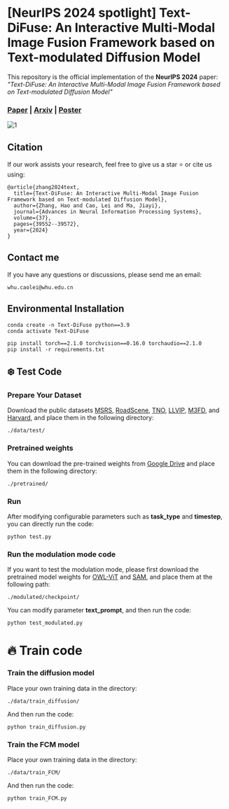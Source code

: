 # [NeurIPS 2024 spotlight] Text-DiFuse: An Interactive Multi-Modal Image Fusion Framework based on Text-modulated Diffusion Model
This repository is the official implementation of the **NeurIPS 2024** paper:
_"Text-DiFuse: An Interactive Multi-Modal Image Fusion Framework based on Text-modulated Diffusion Model"_ 
### [Paper](https://proceedings.neurips.cc/paper_files/paper/2024/hash/45e409b46bebd648e9041a628a1a9964-Abstract-Conference.html) | [Arxiv](https://arxiv.org/abs/2410.23905) | [Poster](https://neurips.cc/virtual/2024/poster/93032) 

![1](https://github.com/user-attachments/assets/af9ab6f0-61fe-4157-b2a5-ad9aece0ed8b)

## Citation
If our work assists your research, feel free to give us a star ⭐ or cite us using:
```
@article{zhang2024text,
  title={Text-DiFuse: An Interactive Multi-Modal Image Fusion Framework based on Text-modulated Diffusion Model}, 
  author={Zhang, Hao and Cao, Lei and Ma, Jiayi},
  journal={Advances in Neural Information Processing Systems},
  volume={37}, 
  pages={39552--39572},
  year={2024} 
}
```
## Contact me
If you have any questions or discussions, please send me an email:
```
whu.caolei@whu.edu.cn
```


## Environmental Installation

```
conda create -n Text-DiFuse python==3.9
conda activate Text-DiFuse
```
```
pip install torch==2.1.0 torchvision==0.16.0 torchaudio==2.1.0
pip install -r requirements.txt
```
## ❄️ Test Code
### Prepare Your Dataset
Download the public datasets [MSRS](https://github.com/Linfeng-Tang/MSRS), [RoadScene](https://github.com/jiayi-ma/RoadScene), [TNO](https://figshare.com/articles/dataset/TNO_Image_Fusion_Dataset/1008029), [LLVIP](https://github.com/bupt-ai-cz/LLVIP), [M3FD](https://github.com/JinyuanLiu-CV/TarDAL), and [Harvard](https://www.med.harvard.edu/AANLIB/home.html), and place them in the following directory: 
```
./data/test/
```
### Pretrained weights

You can download the pre-trained weights from [Google Drive](https://drive.google.com/drive/folders/1LIcehq772Qd-3_OnaKmHWGGwkArN4MYg) and place them in the following directory: 
```
./pretrained/
```
### Run 
After modifying configurable parameters such as **task_type** and **timestep**, you can directly run the code:
```
python test.py
```
### Run the modulation mode code
If you want to test the modulation mode, please first download the pretrained model weights for [OWL-ViT](https://huggingface.co/google/owlvit-large-patch14) and [SAM](https://huggingface.co/HCMUE-Research/SAM-vit-h/blob/main/sam_vit_h_4b8939.pth), and place them at the following path:
```
./modulated/checkpoint/
```
You can modify parameter **text_prompt**, and then run the code:
```
python test_modulated.py
```
# 🔥 Train code
### Train the diffusion model
Place your own training data in the directory:
```
./data/train_diffusion/
```
And then run the code:
```
python train_diffusion.py
```
### Train the FCM model
Place your own training data in the directory:
```
./data/train_FCM/
```
And then run the code:
```
python train_FCM.py
```
